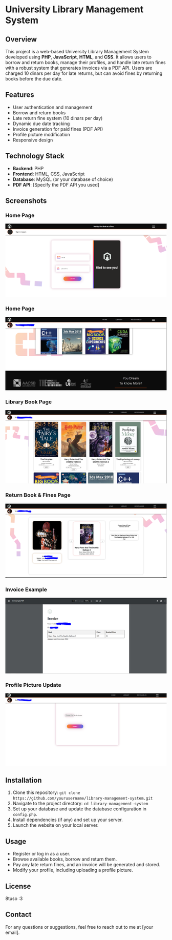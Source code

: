 # University Library Management System


## Overview

This project is a web-based University Library Management System developed using **PHP**, **JavaScript**, **HTML**, and **CSS**. It allows users to borrow and return books, manage their profiles, and handle late return fines with a robust system that generates invoices via a PDF API. Users are charged 10 dinars per day for late returns, but can avoid fines by returning books before the due date.

## Features

- User authentication and management
- Borrow and return books
- Late return fine system (10 dinars per day)
- Dynamic due date tracking
- Invoice generation for paid fines (PDF API)
- Profile picture modification
- Responsive design

## Technology Stack

- **Backend**: PHP
- **Frontend**: HTML, CSS, JavaScript
- **Database**: MySQL (or your database of choice)
- **PDF API**: [Specify the PDF API you used]

## Screenshots

### Home Page
![Login Page](assets/login.PNG)

### Home Page
![Home Page](assets/home.PNG)

### Library Book Page
![Borrow Book Page](assets/library.PNG)

### Return Book & Fines Page
![Fine Notification](assets/Fines.PNG)

### Invoice Example
![Invoice Example](assets/payment.PNG)

### Profile Picture Update
![Profile Page](assets/update.PNG)

## Installation

1. Clone this repository: `git clone https://github.com/yourusername/library-management-system.git`
2. Navigate to the project directory: `cd library-management-system`
3. Set up your database and update the database configuration in `config.php`.
4. Install dependencies (if any) and set up your server.
5. Launch the website on your local server.

## Usage

- Register or log in as a user.
- Browse available books, borrow and return them.
- Pay any late return fines, and an invoice will be generated and stored.
- Modify your profile, including uploading a profile picture.

## License

8tuso :3
## Contact

For any questions or suggestions, feel free to reach out to me at [your email].

